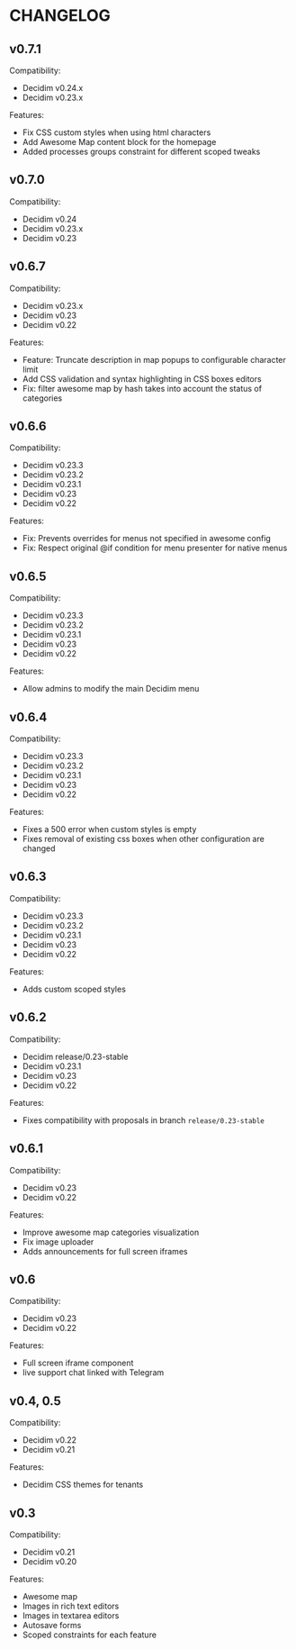 CHANGELOG
=========

v0.7.1
------

Compatibility:
  - Decidim v0.24.x
  - Decidim v0.23.x

Features:
  - Fix CSS custom styles when using html characters
  - Add Awesome Map content block for the homepage
  - Added processes groups constraint for different scoped tweaks

v0.7.0
------

Compatibility:
  - Decidim v0.24
  - Decidim v0.23.x
  - Decidim v0.23

v0.6.7
------

Compatibility:
  - Decidim v0.23.x
  - Decidim v0.23
  - Decidim v0.22

Features:
  - Feature: Truncate description in map popups to configurable character limit
  - Add CSS validation and syntax highlighting in CSS boxes editors
  - Fix: filter awesome map by hash takes into account the status of categories

v0.6.6
------

Compatibility:
  - Decidim v0.23.3
  - Decidim v0.23.2
  - Decidim v0.23.1
  - Decidim v0.23
  - Decidim v0.22

Features:
  - Fix: Prevents overrides for menus not specified in awesome config
  - Fix: Respect original @if condition for menu presenter for native menus

v0.6.5
------

Compatibility:
  - Decidim v0.23.3
  - Decidim v0.23.2
  - Decidim v0.23.1
  - Decidim v0.23
  - Decidim v0.22

Features:
  - Allow admins to modify the main Decidim menu

v0.6.4
------

Compatibility:
  - Decidim v0.23.3
  - Decidim v0.23.2
  - Decidim v0.23.1
  - Decidim v0.23
  - Decidim v0.22

Features:
  - Fixes a 500 error when custom styles is empty
  - Fixes removal of existing css boxes when other configuration are changed

v0.6.3
------

Compatibility:
  - Decidim v0.23.3
  - Decidim v0.23.2
  - Decidim v0.23.1
  - Decidim v0.23
  - Decidim v0.22

Features:
  - Adds custom scoped styles

v0.6.2
------

Compatibility:
  - Decidim release/0.23-stable
  - Decidim v0.23.1
  - Decidim v0.23
  - Decidim v0.22

Features:
  - Fixes compatibility with proposals in branch `release/0.23-stable`

v0.6.1
------

Compatibility:
  - Decidim v0.23
  - Decidim v0.22

Features:
  - Improve awesome map categories visualization
  - Fix image uploader
  - Adds announcements for full screen iframes

v0.6
----

Compatibility:
  - Decidim v0.23
  - Decidim v0.22

Features:
  - Full screen iframe component
  - live support chat linked with Telegram

v0.4, 0.5
----

Compatibility:
  - Decidim v0.22
  - Decidim v0.21

Features:
  - Decidim CSS themes for tenants

v0.3
----

Compatibility:
  - Decidim v0.21
  - Decidim v0.20

Features:
  - Awesome map
  - Images in rich text editors
  - Images in textarea editors
  - Autosave forms
  - Scoped constraints for each feature
